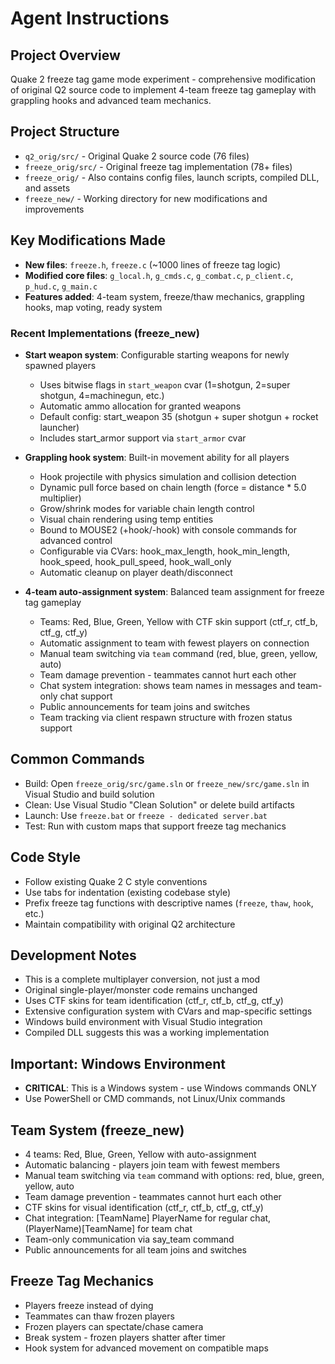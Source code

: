 # Agent Instructions

## Project Overview
Quake 2 freeze tag game mode experiment - comprehensive modification of original Q2 source code to implement 4-team freeze tag gameplay with grappling hooks and advanced team mechanics.

## Project Structure
- `q2_orig/src/` - Original Quake 2 source code (76 files)
- `freeze_orig/src/` - Original freeze tag implementation (78+ files)
- `freeze_orig/` - Also contains config files, launch scripts, compiled DLL, and assets
- `freeze_new/` - Working directory for new modifications and improvements

## Key Modifications Made
- **New files**: `freeze.h`, `freeze.c` (~1000 lines of freeze tag logic)
- **Modified core files**: `g_local.h`, `g_cmds.c`, `g_combat.c`, `p_client.c`, `p_hud.c`, `g_main.c`
- **Features added**: 4-team system, freeze/thaw mechanics, grappling hooks, map voting, ready system

### Recent Implementations (freeze_new)
- **Start weapon system**: Configurable starting weapons for newly spawned players
  - Uses bitwise flags in `start_weapon` cvar (1=shotgun, 2=super shotgun, 4=machinegun, etc.)
  - Automatic ammo allocation for granted weapons
  - Default config: start_weapon 35 (shotgun + super shotgun + rocket launcher)
  - Includes start_armor support via `start_armor` cvar

- **Grappling hook system**: Built-in movement ability for all players
  - Hook projectile with physics simulation and collision detection
  - Dynamic pull force based on chain length (force = distance * 5.0 multiplier)
  - Grow/shrink modes for variable chain length control
  - Visual chain rendering using temp entities
  - Bound to MOUSE2 (+hook/-hook) with console commands for advanced control
  - Configurable via CVars: hook_max_length, hook_min_length, hook_speed, hook_pull_speed, hook_wall_only
  - Automatic cleanup on player death/disconnect

- **4-team auto-assignment system**: Balanced team assignment for freeze tag gameplay
  - Teams: Red, Blue, Green, Yellow with CTF skin support (ctf_r, ctf_b, ctf_g, ctf_y)
  - Automatic assignment to team with fewest players on connection
  - Manual team switching via `team` command (red, blue, green, yellow, auto)
  - Team damage prevention - teammates cannot hurt each other
  - Chat system integration: shows team names in messages and team-only chat support
  - Public announcements for team joins and switches
  - Team tracking via client respawn structure with frozen status support

## Common Commands
- Build: Open `freeze_orig/src/game.sln` or `freeze_new/src/game.sln` in Visual Studio and build solution
- Clean: Use Visual Studio "Clean Solution" or delete build artifacts
- Launch: Use `freeze.bat` or `freeze - dedicated server.bat`
- Test: Run with custom maps that support freeze tag mechanics

## Code Style
- Follow existing Quake 2 C style conventions
- Use tabs for indentation (existing codebase style)
- Prefix freeze tag functions with descriptive names (`freeze`, `thaw`, `hook`, etc.)
- Maintain compatibility with original Q2 architecture

## Development Notes
- This is a complete multiplayer conversion, not just a mod
- Original single-player/monster code remains unchanged
- Uses CTF skins for team identification (ctf_r, ctf_b, ctf_g, ctf_y)
- Extensive configuration system with CVars and map-specific settings
- Windows build environment with Visual Studio integration
- Compiled DLL suggests this was a working implementation

## Important: Windows Environment
- **CRITICAL**: This is a Windows system - use Windows commands ONLY
- Use PowerShell or CMD commands, not Linux/Unix commands

## Team System (freeze_new)
- 4 teams: Red, Blue, Green, Yellow with auto-assignment
- Automatic balancing - players join team with fewest members
- Manual team switching via `team` command with options: red, blue, green, yellow, auto
- Team damage prevention - teammates cannot hurt each other
- CTF skins for visual identification (ctf_r, ctf_b, ctf_g, ctf_y)
- Chat integration: [TeamName] PlayerName for regular chat, (PlayerName)[TeamName] for team chat
- Team-only communication via say_team command
- Public announcements for all team joins and switches

## Freeze Tag Mechanics
- Players freeze instead of dying
- Teammates can thaw frozen players
- Frozen players can spectate/chase camera
- Break system - frozen players shatter after timer
- Hook system for advanced movement on compatible maps

